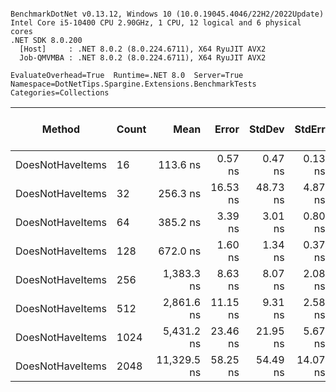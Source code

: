 ```

BenchmarkDotNet v0.13.12, Windows 10 (10.0.19045.4046/22H2/2022Update)
Intel Core i5-10400 CPU 2.90GHz, 1 CPU, 12 logical and 6 physical cores
.NET SDK 8.0.200
  [Host]     : .NET 8.0.2 (8.0.224.6711), X64 RyuJIT AVX2
  Job-QMVMBA : .NET 8.0.2 (8.0.224.6711), X64 RyuJIT AVX2

EvaluateOverhead=True  Runtime=.NET 8.0  Server=True  
Namespace=DotNetTips.Spargine.Extensions.BenchmarkTests  Categories=Collections  

```
| Method           | Count | Mean        | Error    | StdDev   | StdErr   | Min         | Q1          | Median      | Q3          | Max         | Op/s        | CI99.9% Margin | Iterations | Kurtosis | MValue | Skewness | Rank | LogicalGroup | Baseline | Gen0   | Completed Work Items | Lock Contentions | Code Size | Exceptions | Allocated |
|----------------- |------ |------------:|---------:|---------:|---------:|------------:|------------:|------------:|------------:|------------:|------------:|---------------:|-----------:|---------:|-------:|---------:|-----:|------------- |--------- |-------:|---------------------:|-----------------:|----------:|-----------:|----------:|
| DoesNotHaveItems | 16    |    113.6 ns |  0.57 ns |  0.47 ns |  0.13 ns |    112.9 ns |    113.3 ns |    113.7 ns |    113.8 ns |    114.7 ns | 8,801,349.3 |      0.5687 ns |      13.00 |    2.676 |  2.000 |   0.4193 |    1 | *            | No       | 0.0002 |                    - |                - |     231 B |          - |      40 B |
| DoesNotHaveItems | 32    |    256.3 ns | 16.53 ns | 48.73 ns |  4.87 ns |    208.3 ns |    209.8 ns |    246.6 ns |    295.0 ns |    400.8 ns | 3,902,175.6 |     16.5279 ns |     100.00 |    2.365 |  2.980 |   0.6451 |    2 | *            | No       | 0.0002 |                    - |                - |     231 B |          - |      40 B |
| DoesNotHaveItems | 64    |    385.2 ns |  3.39 ns |  3.01 ns |  0.80 ns |    381.2 ns |    383.0 ns |    384.6 ns |    387.6 ns |    391.5 ns | 2,595,905.3 |      3.3937 ns |      14.00 |    2.048 |  2.000 |   0.4813 |    3 | *            | No       |      - |                    - |                - |     231 B |          - |      40 B |
| DoesNotHaveItems | 128   |    672.0 ns |  1.60 ns |  1.34 ns |  0.37 ns |    670.0 ns |    671.0 ns |    671.5 ns |    672.9 ns |    674.7 ns | 1,488,147.1 |      1.6046 ns |      13.00 |    1.987 |  2.000 |   0.4475 |    4 | *            | No       |      - |                    - |                - |     231 B |          - |      40 B |
| DoesNotHaveItems | 256   |  1,383.3 ns |  8.63 ns |  8.07 ns |  2.08 ns |  1,372.9 ns |  1,377.1 ns |  1,383.0 ns |  1,387.7 ns |  1,401.6 ns |   722,907.3 |      8.6306 ns |      15.00 |    2.438 |  2.000 |   0.7076 |    5 | *            | No       |      - |                    - |                - |     231 B |          - |      40 B |
| DoesNotHaveItems | 512   |  2,861.6 ns | 11.15 ns |  9.31 ns |  2.58 ns |  2,845.2 ns |  2,855.6 ns |  2,864.4 ns |  2,869.1 ns |  2,875.5 ns |   349,458.1 |     11.1535 ns |      13.00 |    1.606 |  2.000 |  -0.1422 |    6 | *            | No       |      - |                    - |                - |     231 B |          - |      40 B |
| DoesNotHaveItems | 1024  |  5,431.2 ns | 23.46 ns | 21.95 ns |  5.67 ns |  5,400.4 ns |  5,417.6 ns |  5,423.1 ns |  5,443.1 ns |  5,478.4 ns |   184,122.1 |     23.4613 ns |      15.00 |    2.329 |  2.000 |   0.6806 |    7 | *            | No       |      - |                    - |                - |     231 B |          - |      40 B |
| DoesNotHaveItems | 2048  | 11,329.5 ns | 58.25 ns | 54.49 ns | 14.07 ns | 11,243.9 ns | 11,280.3 ns | 11,338.0 ns | 11,374.1 ns | 11,407.1 ns |    88,265.0 |     58.2496 ns |      15.00 |    1.475 |  2.000 |  -0.2737 |    8 | *            | No       |      - |                    - |                - |     231 B |          - |      40 B |
